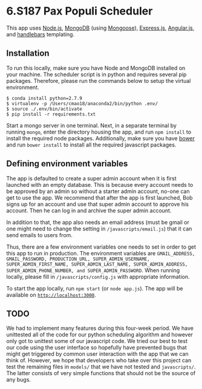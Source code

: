 # 6.S187 Pax Populi Scheduler

This app uses [Node.js](https://nodejs.org/en/), [MongoDB](https://www.mongodb.com/) (using [Mongoose](mongoosejs.com)), [Express.js](expressjs.com), [Angular.js](https://angularjs.org/), and [handlebars](handlebarsjs.com) templating.

## Installation

To run this locally, make sure you have Node and MongoDB installed on your machine. The scheduler script is in python and requires several pip packages. Therefore, please run the commands below to setup the virtual environment.
```
$ conda install python=2.7.9
$ virtualenv -p /Users/cmao18/anaconda2/bin/python .env/
$ source ./.env/bin/activate
$ pip install -r requirements.txt
```

Start a mongo server in one terminal. Next, in a separate terminal by running `mongo`, enter the directory housing the app, and run `npm install` to install the required node packages. Additionally, make sure you have [bower](https://bower.io/) and run `bower install` to install all the required javascript packages.

## Defining environment variables

The app is defaulted to create a super admin account when it is first launched with an empty database. This is because every account needs to be approved by an admin so without a starter admin account, no-one can get to use the app. We recommend that after the app is first launched, Bob signs up for an account and use that super admin account to approve his account. Then he can log in and archive the super admin account.

In addition to that, the app also needs an email address (must be gmail or one might need to change the setting in `/javascripts/email.js`) that it can send emails to users from. 

Thus, there are a few environment variables one needs to set in order to get this app to run in production. The environment variables are `GMAIL_ADDRESS, GMAIL_PASSWORD, PRODUCTION_URL, SUPER_ADMIN_USERNAME, SUPER_ADMIN_FIRST_NAME, SUPER_ADMIN_LAST_NAME, SUPER_ADMIN_ADDRESS, SUPER_ADMIN_PHONE_NUMBER, and SUPER_ADMIN_PASSWORD`. When running locally, please fill in `/javascripts/config.js` with appropriate information.
 
To start the app locally, run `npm start` (or `node app.js`). The app will be available on [`http://localhost:3000`](http://localhost:3000).

## TODO

We had to implement many features during this four-week period. We have unittested all of the code for our python scheduling algorithm and however only got to unittest some of our javascript code. We tried our best to test our code using the user interface so hopefully have prevented bugs that might get triggered by common user interaction with the app that we can think of. However, we hope that developers who take over this project can test the remaining files in `models/` that we have not tested and `javascripts/`. The latter consists of very simple functions that should not be the source of any bugs.

